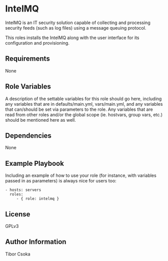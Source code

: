 IntelMQ
=========

IntelMQ is an IT security solution capable of collecting and processing security feeds (such as log files) using a message queuing protocol.

This roles installs the IntelMQ along with the user interface for its configuration and provisioning.

Requirements
------------

None

Role Variables
--------------

A description of the settable variables for this role should go here, including any variables that are in defaults/main.yml, vars/main.yml, and any variables that can/should be set via parameters to the role. Any variables that are read from other roles and/or the global scope (ie. hostvars, group vars, etc.) should be mentioned here as well.

Dependencies
------------

None

Example Playbook
----------------

Including an example of how to use your role (for instance, with variables passed in as parameters) is always nice for users too:

    - hosts: servers
      roles:
         - { role: intelmq }

License
-------

GPLv3

Author Information
------------------

Tibor Csoka
